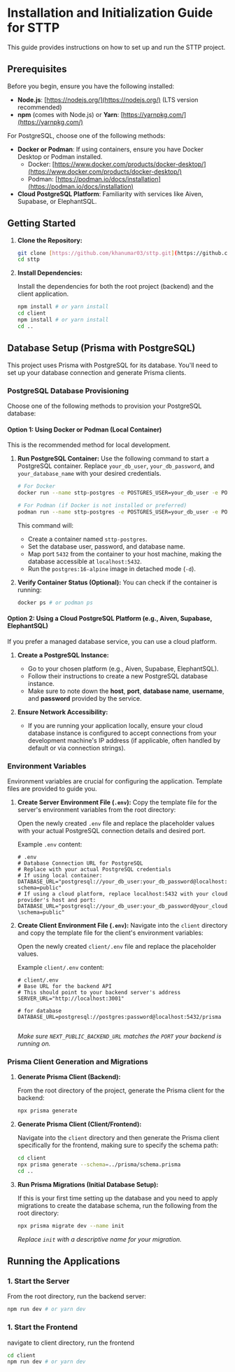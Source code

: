 # Installation and Initialization Guide for STTP

This guide provides instructions on how to set up and run the STTP project.

## Prerequisites

Before you begin, ensure you have the following installed:

* **Node.js**: [https://nodejs.org/](https://nodejs.org/) (LTS version recommended)
* **npm** (comes with Node.js) or **Yarn**: [https://yarnpkg.com/](https://yarnpkg.com/)

For PostgreSQL, choose one of the following methods:
* **Docker or Podman**: If using containers, ensure you have Docker Desktop or Podman installed.
    * Docker: [https://www.docker.com/products/docker-desktop/](https://www.docker.com/products/docker-desktop/)
    * Podman: [https://podman.io/docs/installation](https://podman.io/docs/installation)
* **Cloud PostgreSQL Platform**: Familiarity with services like Aiven, Supabase, or ElephantSQL.

## Getting Started

1.  **Clone the Repository:**

    ```bash
    git clone [https://github.com/khanumar03/sttp.git](https://github.com/khanumar03/sttp.git)
    cd sttp
    ```

2.  **Install Dependencies:**

    Install the dependencies for both the root project (backend) and the client application.

    ```bash
    npm install # or yarn install
    cd client
    npm install # or yarn install
    cd ..
    ```

## Database Setup (Prisma with PostgreSQL)

This project uses Prisma with PostgreSQL for its database. You'll need to set up your database connection and generate Prisma clients.

### PostgreSQL Database Provisioning

Choose one of the following methods to provision your PostgreSQL database:

#### Option 1: Using Docker or Podman (Local Container)

This is the recommended method for local development.

1.  **Run PostgreSQL Container:**
    Use the following command to start a PostgreSQL container. Replace `your_db_user`, `your_db_password`, and `your_database_name` with your desired credentials.

    ```bash
    # For Docker
    docker run --name sttp-postgres -e POSTGRES_USER=your_db_user -e POSTGRES_PASSWORD=your_db_password -e POSTGRES_DB=your_database_name -p 5432:5432 -d postgres:16-alpine

    # For Podman (if Docker is not installed or preferred)
    podman run --name sttp-postgres -e POSTGRES_USER=your_db_user -e POSTGRES_PASSWORD=your_db_password -e POSTGRES_DB=your_database_name -p 5432:5432 -d postgres:16-alpine
    ```
    This command will:
    * Create a container named `sttp-postgres`.
    * Set the database user, password, and database name.
    * Map port `5432` from the container to your host machine, making the database accessible at `localhost:5432`.
    * Run the `postgres:16-alpine` image in detached mode (`-d`).

2.  **Verify Container Status (Optional):**
    You can check if the container is running:

    ```bash
    docker ps # or podman ps
    ```

#### Option 2: Using a Cloud PostgreSQL Platform (e.g., Aiven, Supabase, ElephantSQL)

If you prefer a managed database service, you can use a cloud platform.

1.  **Create a PostgreSQL Instance:**
    * Go to your chosen platform (e.g., Aiven, Supabase, ElephantSQL).
    * Follow their instructions to create a new PostgreSQL database instance.
    * Make sure to note down the **host**, **port**, **database name**, **username**, and **password** provided by the service.

2.  **Ensure Network Accessibility:**
    * If you are running your application locally, ensure your cloud database instance is configured to accept connections from your development machine's IP address (if applicable, often handled by default or via connection strings).

### Environment Variables

Environment variables are crucial for configuring the application. Template files are provided to guide you.

1.  **Create Server Environment File (`.env`):**
    Copy the template file for the server's environment variables from the root directory:

    Open the newly created `.env` file and replace the placeholder values with your actual PostgreSQL connection details and desired port.

    Example `.env` content:
    ```dotenv
    # .env
    # Database Connection URL for PostgreSQL
    # Replace with your actual PostgreSQL credentials
    # If using local container:
    DATABASE_URL="postgresql://your_db_user:your_db_password@localhost:5432/your_database_name?schema=public"
    # If using a cloud platform, replace localhost:5432 with your cloud provider's host and port:
    DATABASE_URL="postgresql://your_db_user:your_db_password@your_cloud_host:your_cloud_port/your_database_name?\schema=public"
    ```

2.  **Create Client Environment File (`.env`):**
    Navigate into the `client` directory and copy the template file for the client's environment variables:

    Open the newly created `client/.env` file and replace the placeholder values.

    Example `client/.env` content:
    ```dotenv
    # client/.env
    # Base URL for the backend API
    # This should point to your backend server's address
    SERVER_URL="http://localhost:3001"

    # for database
    DATABASE_URL=postgresql://postgres:password@localhost:5432/prisma

    
    ```
    *Make sure `NEXT_PUBLIC_BACKEND_URL` matches the `PORT` your backend is running on.*

### Prisma Client Generation and Migrations

1.  **Generate Prisma Client (Backend):**

    From the root directory of the project, generate the Prisma client for the backend:

    ```bash
    npx prisma generate
    ```

2.  **Generate Prisma Client (Client/Frontend):**

    Navigate into the `client` directory and then generate the Prisma client specifically for the frontend, making sure to specify the schema path:

    ```bash
    cd client
    npx prisma generate --schema=../prisma/schema.prisma
    cd ..
    ```

3.  **Run Prisma Migrations (Initial Database Setup):**

    If this is your first time setting up the database and you need to apply migrations to create the database schema, run the following from the root directory:

    ```bash
    npx prisma migrate dev --name init
    ```
    *Replace `init` with a descriptive name for your migration.*

## Running the Applications

### 1. Start the Server

From the root directory, run the backend server:

```bash
npm run dev # or yarn dev
```

### 1. Start the Frontend

navigate to client directory, run the frontend

```bash
cd client
npm run dev # or yarn dev
```

